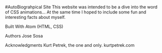 #AutoBiograhpical Site
This website was intended to be a dive into the word of CSS animations... At the same time I hoped to include some
fun and interesting facts about myself. 

Built With
Atom (HTML, CSS)

Authors
Jose Sosa

Acknowledgments
Kurt Petrek, the one and only. kurtpetrek.com
